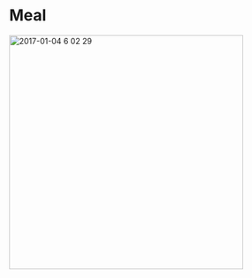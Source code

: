 Meal
====

<img width="423" alt="2017-01-04 6 02 29" src="https://cloud.githubusercontent.com/assets/24911890/21636930/f946d51e-d2a7-11e6-9e0c-c5b71ca52a26.png">

